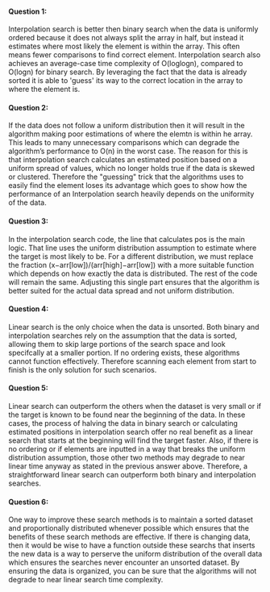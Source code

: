 #### Question 1:
Interpolation search is better then binary search when the data is uniformly ordered because it does not always split the array in half, but instead it estimates where most likely the element is within the array. This often means fewer comparisons to find correct element. Interpolation search also achieves an average-case time complexity of O(loglogn), compared to O(logn) for binary search. By leveraging the fact that the data is already sorted it is able to 'guess' its way to the correct location in the array to where the element is.

#### Question 2:
If the data does not follow a uniform distribution then it will result in the algorithm making poor estimations of where the elemtn is within he array. This leads to many unnecessary comparisons which can degrade the algorithm’s performance to O(n) in the worst case. The reason for this is that interpolation search calculates an estimated position based on a uniform spread of values, which no longer holds true if the data is skewed or clustered. Therefore the "guessing" trick that the algorithms uses to easily find the element loses its advantage which goes to show how the performance of an Interpolation search heavily depends on the uniformity of the data.

#### Question 3:
In the interpolation search code, the line that calculates pos is the main logic. That line uses the uniform distribution assumption to estimate where the target is most likely to be. For a different distribution, we must replace the fraction (x−arr[low])/(arr[high]−arr[low]) with a more suitable function which depends on how exactly the data is distributed. The rest of the code will remain the same. Adjusting this single part ensures that the algorithm is better suited for the actual data spread and not uniform distribution.

#### Question 4:
Linear search is the only choice when the data is unsorted. Both binary and interpolation searches rely on the assumption that the data is sorted, allowing them to skip large portions of the search space and look specifcally at a smaller portion. If no ordering exists, these algorithms cannot function effectively. Therefore scanning each element from start to finish is the only solution for such scenarios.

#### Question 5:
Linear search can outperform the others when the dataset is very small or if the target is known to be found near the beginning of the data. In these cases, the process of halving the data in binary search or calculating estimated positions in interpolation search offer no real benefit as a linear search that starts at the beginning will find the target faster. Also, if there is no  ordering or if elements are inputted in a way that breaks the uniform distribution assumption, those other two methods may degrade to near linear time anyway as stated in the previous answer above. Therefore, a straightforward linear search can outperform both binary and interpolation searches.

#### Question 6:
One way to improve these search methods is to maintain a sorted dataset and proportionally distributed whenever possible which ensures that the benefits of these search methods are effective. If there is changing data, then it would be wise to have a function outside these searchs that inserts the new data is a way to perserve the uniform distribution of the overall data which ensures the searches never encounter an unsorted dataset. By ensuring the data is organized, you can be sure that the algorithms will not degrade to near linear search time complexity.